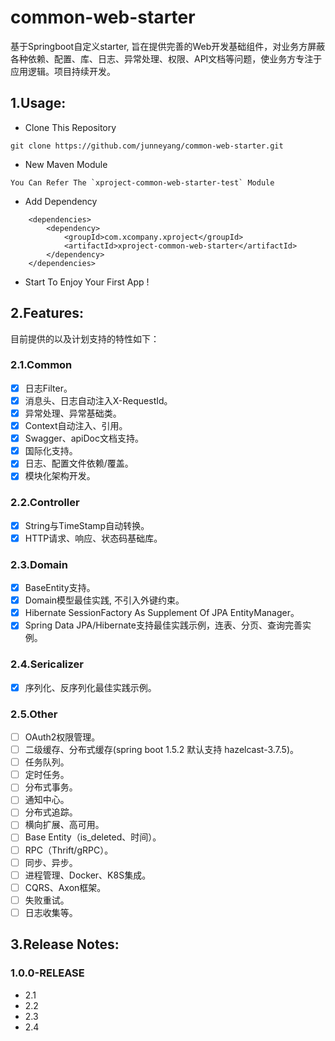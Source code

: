 # common-web-starter
基于Springboot自定义starter, 旨在提供完善的Web开发基础组件，对业务方屏蔽各种依赖、配置、库、日志、异常处理、权限、API文档等问题，使业务方专注于应用逻辑。项目持续开发。

## 1.Usage:    
- Clone This Repository
```
git clone https://github.com/junneyang/common-web-starter.git
```
- New Maven Module
```
You Can Refer The `xproject-common-web-starter-test` Module
```
- Add Dependency
```
	<dependencies>
		<dependency>
			<groupId>com.xcompany.xproject</groupId>
			<artifactId>xproject-common-web-starter</artifactId>
		</dependency>
	</dependencies>
```
- Start To Enjoy Your First App !

## 2.Features:    
目前提供的以及计划支持的特性如下：

### 2.1.Common
- [x] 日志Filter。
- [x] 消息头、日志自动注入X-RequestId。
- [x] 异常处理、异常基础类。
- [x] Context自动注入、引用。
- [x] Swagger、apiDoc文档支持。
- [x] 国际化支持。
- [x] 日志、配置文件依赖/覆盖。
- [x] 模块化架构开发。

### 2.2.Controller    
- [x] String与TimeStamp自动转换。
- [x] HTTP请求、响应、状态码基础库。

### 2.3.Domain    
- [x] BaseEntity支持。
- [x] Domain模型最佳实践, 不引入外键约束。
- [x] Hibernate SessionFactory As Supplement Of JPA EntityManager。
- [x] Spring Data JPA/Hibernate支持最佳实践示例，连表、分页、查询完善实例。

### 2.4.Sericalizer
- [x] 序列化、反序列化最佳实践示例。

### 2.5.Other
- [ ] OAuth2权限管理。
- [ ] 二级缓存、分布式缓存(spring boot 1.5.2 默认支持 hazelcast-3.7.5)。
- [ ] 任务队列。
- [ ] 定时任务。
- [ ] 分布式事务。
- [ ] 通知中心。
- [ ] 分布式追踪。
- [ ] 横向扩展、高可用。
- [ ] Base Entity（is_deleted、时间）。
- [ ] RPC（Thrift/gRPC）。
- [ ] 同步、异步。
- [ ] 进程管理、Docker、K8S集成。
- [ ] CQRS、Axon框架。
- [ ] 失败重试。
- [ ] 日志收集等。

## 3.Release Notes:
### 1.0.0-RELEASE
- 2.1
- 2.2 
- 2.3
- 2.4



